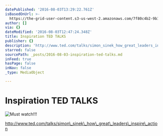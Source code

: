 ```yaml
---
datePublished: '2016-08-03T13:29:22.761Z'
isBasedOnUrl: >-
  https://the-grid-user-content.s3-us-west-2.amazonaws.com/7f80c4b2-9b13-479a-8194-c7f5278c9989.png
author: []
via: {}
dateModified: '2016-08-03T12:47:24.348Z'
title: Inspiration TED TALKS
publisher: {}
description: 'http://www.ted.com/talks/simon_sinek_how_great_leaders_inspire_action'
starred: false
sourcePath: _posts/2016-08-03-inspiration-ted-talks.md
inFeed: true
hasPage: false
inNav: false
_type: MediaObject

---
```

# Inspiration TED TALKS
![Must watch!!!](https://the-grid-user-content.s3-us-west-2.amazonaws.com/7f80c4b2-9b13-479a-8194-c7f5278c9989.png)

http://www.ted.com/talks/simon\_sinek\_how\_great\_leaders\_inspire\_action